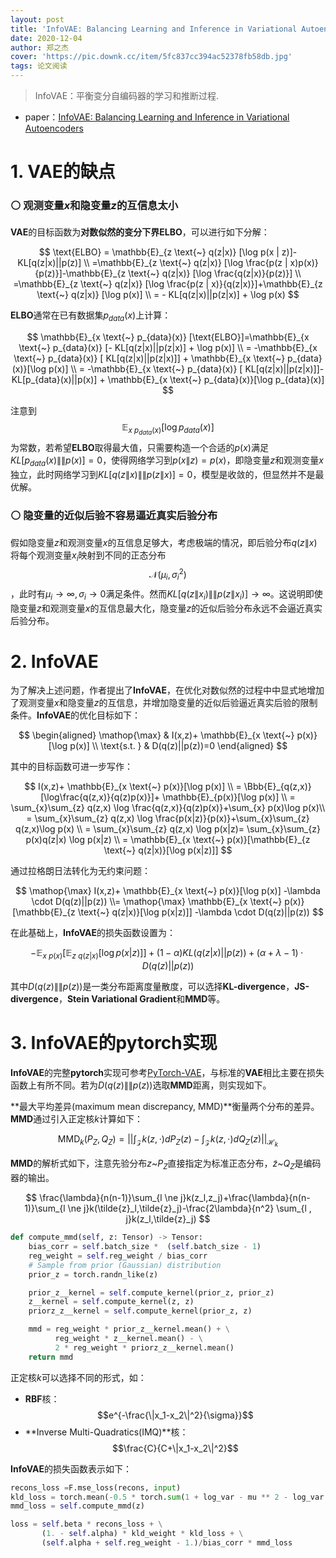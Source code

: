 ```yaml
---
layout: post
title: 'InfoVAE: Balancing Learning and Inference in Variational Autoencoders'
date: 2020-12-04
author: 郑之杰
cover: 'https://pic.downk.cc/item/5fc837cc394ac52378fb58db.jpg'
tags: 论文阅读
---
```


> InfoVAE：平衡变分自编码器的学习和推断过程.

- paper：[InfoVAE: Balancing Learning and Inference in Variational Autoencoders](https://arxiv.org/abs/1706.02262)

# 1. VAE的缺点

### ⚪ 观测变量$x$和隐变量$z$的互信息太小

**VAE**的目标函数为**对数似然的变分下界ELBO**，可以进行如下分解：

$$ \text{ELBO} = \mathbb{E}_{z \text{~} q(z|x)} [\log p(x | z)]- KL[q(z|x)||p(z)] \\ =\mathbb{E}_{z \text{~} q(z|x)} [\log \frac{p(z | x)p(x)}{p(z)}]-\mathbb{E}_{z \text{~} q(z|x)} [\log \frac{q(z|x)}{p(z)}] \\ =\mathbb{E}_{z \text{~} q(z|x)} [\log \frac{p(z | x)}{q(z|x)}]+\mathbb{E}_{z \text{~} q(z|x)} [\log p(x)] \\ = - KL[q(z|x)||p(z|x)] + \log p(x) $$

**ELBO**通常在已有数据集$p_{data}(x)$上计算：

$$ \mathbb{E}_{x \text{~} p_{data}(x)} [\text{ELBO}]=\mathbb{E}_{x \text{~} p_{data}(x)} [- KL[q(z|x)||p(z|x)] + \log p(x)] \\ = -\mathbb{E}_{x \text{~} p_{data}(x)} [ KL[q(z|x)||p(z|x)]] + \mathbb{E}_{x \text{~} p_{data}(x)}[\log p(x)] \\ = -\mathbb{E}_{x \text{~} p_{data}(x)} [ KL[q(z|x)||p(z|x)]]-KL[p_{data}(x)||p(x)] + \mathbb{E}_{x \text{~} p_{data}(x)}[\log p_{data}(x)] $$

注意到$$\mathbb{E}_{x \text{~} p_{data}(x)}[\log p_{data}(x)]$$为常数，若希望**ELBO**取得最大值，只需要构造一个合适的$p(x)$满足$KL[p_{data}(x)\|\|p(x)]=0$，使得网络学习到$p(x\|z)=p(x)$，即隐变量$z$和观测变量$x$独立，此时网络学习到$KL[q(z\|x)\|\|p(z\|x)]=0$，模型是收敛的，但显然并不是最优解。

### ⚪ 隐变量的近似后验不容易逼近真实后验分布

假如隐变量$z$和观测变量$x$的互信息足够大，考虑极端的情况，即后验分布$q(z\|x)$将每个观测变量$x_i$映射到不同的正态分布$$\mathcal{N}(\mu_i,\sigma_i^2)$$，此时有$\mu_i \to \infty, \sigma_i \to 0$满足条件。然而$KL[q(z\|x_i)\|\|p(z\|x_i)] \to \infty$。这说明即使隐变量$z$和观测变量$x$的互信息最大化，隐变量$z$的近似后验分布永远不会逼近真实后验分布。

# 2. InfoVAE

为了解决上述问题，作者提出了**InfoVAE**，在优化对数似然的过程中中显式地增加了观测变量$x$和隐变量$z$的互信息，并增加隐变量的近似后验逼近真实后验的限制条件。**InfoVAE**的优化目标如下：

$$ \begin{aligned} \mathop{\max} & I(x,z)+ \mathbb{E}_{x \text{~} p(x)}[\log p(x)] \\ \text{s.t. } & D(q(z)||p(z))=0 \end{aligned} $$

其中的目标函数可进一步写作：

$$ I(x,z)+ \mathbb{E}_{x \text{~} p(x)}[\log p(x)] \\ = \Bbb{E}_{q(z,x)}[\log\frac{q(z,x)}{q(z)p(x)}]+ \mathbb{E}_{p(x)}[\log p(x)] \\ = \sum_{x}\sum_{z} q(z,x) \log \frac{q(z,x)}{q(z)p(x)}+\sum_{x} p(x)\log p(x)\\ = \sum_{x}\sum_{z} q(z,x) \log \frac{p(x|z)}{p(x)}+\sum_{x}\sum_{z} q(z,x)\log p(x) \\ = \sum_{x}\sum_{z} q(z,x) \log p(x|z)= \sum_{x}\sum_{z} p(x)q(z|x) \log p(x|z) \\ = \mathbb{E}_{x \text{~} p(x)}[\mathbb{E}_{z \text{~} q(z|x)}[\log p(x|z)]] $$

通过拉格朗日法转化为无约束问题：

$$ \mathop{\max}  I(x,z)+ \mathbb{E}_{x \text{~} p(x)}[\log p(x)] -\lambda \cdot D(q(z)||p(z)) \\= \mathop{\max}  \mathbb{E}_{x \text{~} p(x)}[\mathbb{E}_{z \text{~} q(z|x)}[\log p(x|z)]] -\lambda \cdot D(q(z)||p(z)) $$

在此基础上，**InfoVAE**的损失函数设置为：

$$ -\mathbb{E}_{x \text{~} p(x)}[\mathbb{E}_{z \text{~} q(z|x)}[\log p(x|z)]]+(1-\alpha) KL(q(z|x)||p(z)) +(\alpha+\lambda-1) \cdot D(q(z)||p(z)) $$

其中$D(q(z)\|\|p(z))$是一类分布距离度量散度，可以选择**KL-divergence**，**JS-divergence**，**Stein Variational Gradient**和**MMD**等。

# 3. InfoVAE的pytorch实现

**InfoVAE**的完整**pytorch**实现可参考[PyTorch-VAE](https://github.com/AntixK/PyTorch-VAE/blob/master/models/info_vae.py)，与标准的**VAE**相比主要在损失函数上有所不同。若为$D(q(z)\|\|p(z))$选取**MMD**距离，则实现如下。

**最大平均差异(maximum mean discrepancy, MMD)**衡量两个分布的差异。**MMD**通过引入正定核$k$计算如下：

$$ \text{MMD}_k(P_Z,Q_Z) = || \int_{\mathcal{Z}} k(z,\cdot)dP_Z(z)-\int_{\mathcal{Z}} k(z,\cdot)dQ_Z(z) ||_{\mathcal{H}_k} $$

**MMD**的解析式如下，注意先验分布$z$~$P_Z$直接指定为标准正态分布，$\tilde{z}$~$Q_Z$是编码器的输出。

$$ \frac{\lambda}{n(n-1)}\sum_{l \ne j}k(z_l,z_j)+\frac{\lambda}{n(n-1)}\sum_{l \ne j}k(\tilde{z}_l,\tilde{z}_j)-\frac{2\lambda}{n^2} \sum_{l , j}k(z_l,\tilde{z}_j) $$

```python
def compute_mmd(self, z: Tensor) -> Tensor:
    bias_corr = self.batch_size *  (self.batch_size - 1)
    reg_weight = self.reg_weight / bias_corr
    # Sample from prior (Gaussian) distribution
    prior_z = torch.randn_like(z)

    prior_z__kernel = self.compute_kernel(prior_z, prior_z)
    z__kernel = self.compute_kernel(z, z)
    priorz_z__kernel = self.compute_kernel(prior_z, z)

    mmd = reg_weight * prior_z__kernel.mean() + \
          reg_weight * z__kernel.mean() - \
          2 * reg_weight * priorz_z__kernel.mean()
    return mmd
```

正定核$k$可以选择不同的形式，如：
- **RBF**核：$$e^{-\frac{\|x_1-x_2\|^2}{\sigma}}$$
- **Inverse Multi-Quadratics(IMQ)**核：$$\frac{C}{C+\|x_1-x_2\|^2}$$

**InfoVAE**的损失函数表示如下：

```python
recons_loss =F.mse_loss(recons, input)
kld_loss = torch.mean(-0.5 * torch.sum(1 + log_var - mu ** 2 - log_var.exp(), dim=1), dim=0)
mmd_loss = self.compute_mmd(z)

loss = self.beta * recons_loss + \
       (1. - self.alpha) * kld_weight * kld_loss + \
       (self.alpha + self.reg_weight - 1.)/bias_corr * mmd_loss
```